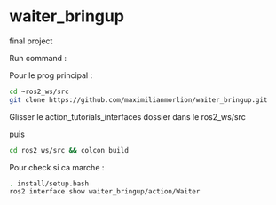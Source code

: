 # waiter_bringup
final project



Run command : 



Pour le prog principal :
```bash
cd ~ros2_ws/src
git clone https://github.com/maximilianmorlion/waiter_bringup.git
```

Glisser le action_tutorials_interfaces dossier dans le ros2_ws/src

puis 

```bash
cd ros2_ws/src && colcon build

```

Pour check si ca marche :
```bash
. install/setup.bash
ros2 interface show waiter_bringup/action/Waiter
```
